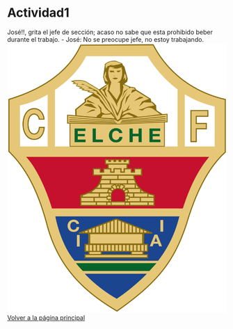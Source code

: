 # Actividad1
José!!, grita el jefe de sección; acaso no sabe que esta prohibido beber durante el trabajo. - José: No se preocupe jefe, no estoy trabajando. 
![Escudo del Elche MUCHO ELCHE](/1200px-Elche_CF_logo.svg.png)
[Volver a la página principal](READ.ME)
